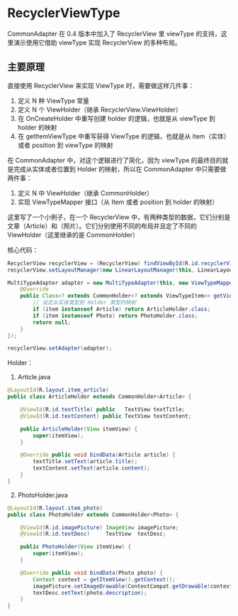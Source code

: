 # RecyclerViewType

CommonAdapter 在 0.4 版本中加入了 RecyclerView 里 viewType 的支持，这里演示使用它借助 viewType 实现 RecyclerView 的多种布局。

## 主要原理

直接使用 RecyclerView 来实现 ViewType 时，需要做这样几件事：

1. 定义 N 种 ViewType 常量
2. 定义 N 个 ViewHolder（继承 RecyclerView.ViewHolder）
3. 在 OnCreateHolder 中重写创建 holder 的逻辑，也就是从 viewType 到 holder 的映射
4. 在 getItemViewType 中重写获得 ViewType 的逻辑，也就是从 item（实体）或者 position 到 viewType 的映射

在 CommonAdapter 中，对这个逻辑进行了简化，因为 viewType 的最终目的就是完成从实体或者位置到 Holder 的映射，所以在 CommonAdapter 中只需要做两件事：

1. 定义 N 中 ViewHolder（继承 CommonHolder<ViewTypeItem>）
2. 实现 ViewTypeMapper 接口（从 Item 或者 position 到 holder 的映射）

这里写了一个小例子，在一个 RecyclerView 中，有两种类型的数据，它们分别是文章（Article）和（照片）。它们分别使用不同的布局并且定了不同的 ViewHolder（这里继承的是 CommonHolder）

核心代码：

```Java
RecyclerView recyclerView = (RecyclerView) findViewById(R.id.recyclerView);
recyclerView.setLayoutManager(new LinearLayoutManager(this, LinearLayoutManager.VERTICAL, false));

MultiTypeAdapter adapter = new MultiTypeAdapter(this, new ViewTypeMapper() {
    @Override
    public Class<? extends CommonHolder<? extends ViewTypeItem>> getViewType(ViewTypeItem item, int position) {
        // 设定从实体类型到 Holder 类型的映射
        if (item instanceof Article) return ArticleHolder.class;
        if (item instanceof Photo) return PhotoHolder.class;
        return null;
    }
});

recyclerView.setAdapter(adapter);
```

Holder：

1. Article.java

```java
@LayoutId(R.layout.item_article)
public class ArticleHolder extends CommonHolder<Article> {

    @ViewId(R.id.textTitle) public   TextView textTitle;
    @ViewId(R.id.textContent) public TextView textContent;

    public ArticleHolder(View itemView) {
        super(itemView);
    }

    @Override public void bindData(Article article) {
        textTitle.setText(article.title);
        textContent.setText(article.content);
    }
}
```

2. PhotoHolder.java
```Java
@LayoutId(R.layout.item_photo)
public class PhotoHolder extends CommonHolder<Photo> {

    @ViewId(R.id.imagePicture) ImageView imagePicture;
    @ViewId(R.id.textDesc)     TextView  textDesc;

    public PhotoHolder(View itemView) {
        super(itemView);
    }

    @Override public void bindData(Photo photo) {
        Context context = getItemView().getContext();
        imagePicture.setImageDrawable(ContextCompat.getDrawable(context, photo.photoId));
        textDesc.setText(photo.description);
    }
}
```
